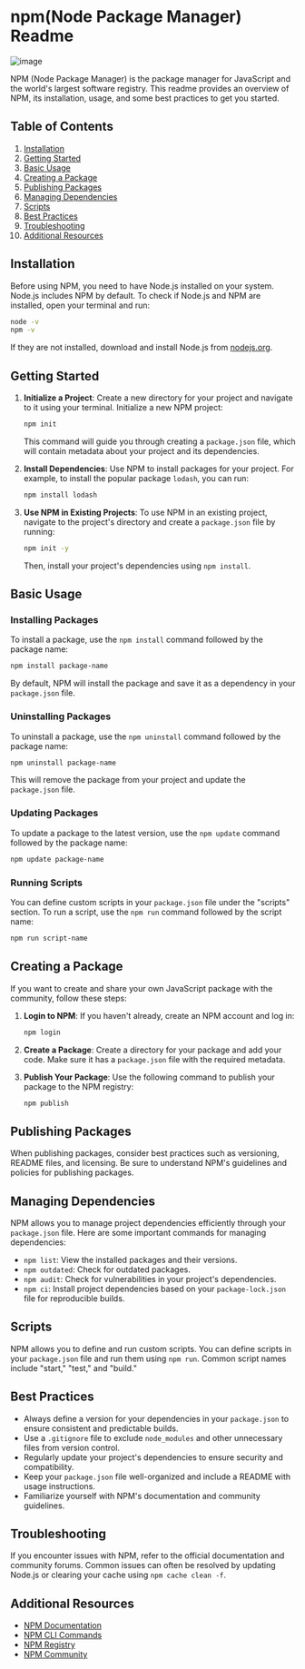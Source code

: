 # npm(Node Package Manager) Readme

![image](https://github.com/AK0561/npm/assets/97022114/c4969081-f2a0-4801-9f66-35f03d1d61d9)


NPM (Node Package Manager) is the package manager for JavaScript and the world's largest software registry. This readme provides an overview of NPM, its installation, usage, and some best practices to get you started.

## Table of Contents

1. [Installation](#installation)
2. [Getting Started](#getting-started)
3. [Basic Usage](#basic-usage)
4. [Creating a Package](#creating-a-package)
5. [Publishing Packages](#publishing-packages)
6. [Managing Dependencies](#managing-dependencies)
7. [Scripts](#scripts)
8. [Best Practices](#best-practices)
9. [Troubleshooting](#troubleshooting)
10. [Additional Resources](#additional-resources)

## Installation

Before using NPM, you need to have Node.js installed on your system. Node.js includes NPM by default. To check if Node.js and NPM are installed, open your terminal and run:

```bash
node -v
npm -v
```

If they are not installed, download and install Node.js from [nodejs.org](https://nodejs.org/).

## Getting Started

1. **Initialize a Project**: Create a new directory for your project and navigate to it using your terminal. Initialize a new NPM project:

   ```bash
   npm init
   ```

   This command will guide you through creating a `package.json` file, which will contain metadata about your project and its dependencies.

2. **Install Dependencies**: Use NPM to install packages for your project. For example, to install the popular package `lodash`, you can run:

   ```bash
   npm install lodash
   ```

3. **Use NPM in Existing Projects**: To use NPM in an existing project, navigate to the project's directory and create a `package.json` file by running:

   ```bash
   npm init -y
   ```

   Then, install your project's dependencies using `npm install`.

## Basic Usage

### Installing Packages

To install a package, use the `npm install` command followed by the package name:

```bash
npm install package-name
```

By default, NPM will install the package and save it as a dependency in your `package.json` file.

### Uninstalling Packages

To uninstall a package, use the `npm uninstall` command followed by the package name:

```bash
npm uninstall package-name
```

This will remove the package from your project and update the `package.json` file.

### Updating Packages

To update a package to the latest version, use the `npm update` command followed by the package name:

```bash
npm update package-name
```

### Running Scripts

You can define custom scripts in your `package.json` file under the "scripts" section. To run a script, use the `npm run` command followed by the script name:

```bash
npm run script-name
```

## Creating a Package

If you want to create and share your own JavaScript package with the community, follow these steps:

1. **Login to NPM**: If you haven't already, create an NPM account and log in:

   ```bash
   npm login
   ```

2. **Create a Package**: Create a directory for your package and add your code. Make sure it has a `package.json` file with the required metadata.

3. **Publish Your Package**: Use the following command to publish your package to the NPM registry:

   ```bash
   npm publish
   ```

## Publishing Packages

When publishing packages, consider best practices such as versioning, README files, and licensing. Be sure to understand NPM's guidelines and policies for publishing packages.

## Managing Dependencies

NPM allows you to manage project dependencies efficiently through your `package.json` file. Here are some important commands for managing dependencies:

- `npm list`: View the installed packages and their versions.
- `npm outdated`: Check for outdated packages.
- `npm audit`: Check for vulnerabilities in your project's dependencies.
- `npm ci`: Install project dependencies based on your `package-lock.json` file for reproducible builds.

## Scripts

NPM allows you to define and run custom scripts. You can define scripts in your `package.json` file and run them using `npm run`. Common script names include "start," "test," and "build."

## Best Practices

- Always define a version for your dependencies in your `package.json` to ensure consistent and predictable builds.
- Use a `.gitignore` file to exclude `node_modules` and other unnecessary files from version control.
- Regularly update your project's dependencies to ensure security and compatibility.
- Keep your `package.json` file well-organized and include a README with usage instructions.
- Familiarize yourself with NPM's documentation and community guidelines.

## Troubleshooting

If you encounter issues with NPM, refer to the official documentation and community forums. Common issues can often be resolved by updating Node.js or clearing your cache using `npm cache clean -f`.

## Additional Resources

- [NPM Documentation](https://docs.npmjs.com/)
- [NPM CLI Commands](https://docs.npmjs.com/cli/v8/commands)
- [NPM Registry](https://www.npmjs.com/)
- [NPM Community](https://npm.community/)

